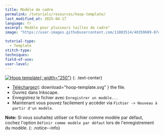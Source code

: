 ```yaml
---
title: Modèle de cadre
permalink: /tutorials/resources/hoop-template/
last_modified_at: 2025-04-17
language: fr
excerpt: Modèle pour plusieurs tailles de cadre"
image: "https://user-images.githubusercontent.com/11083514/40359689-87495ec8-5dbb-11e8-8ef9-80d4fac89d72.png"

tutorial-type:
  - Template
stitch-type:
techniques:
field-of-use:
user-level:
---
```

[![Hoop template](https://user-images.githubusercontent.com/11083514/40359689-87495ec8-5dbb-11e8-8ef9-80d4fac89d72.png){: width="250"}](/assets/images/tutorials/templates/hoop-template.svg)
{: .text-center}

* [Téléchargez](/assets/images/tutorials/templates/hoop-template.svg){: download="hoop-template.svg" } the file.
* Ouvrez dans Inkscape.
* Enregistrez le fichier avec  `Enregistrer un modèle...`
* Maintenant vous pouvez facilement y accèder via `Fichier -> Nouveau à partir d'un modèle`.

**Note:** Si vous souhaitez utiliser ce fichier comme modèle par défaut, cochez l'option `Définir comme modèle par défaut` lors de l'enregistrement du modèle.
{: .notice--info}
